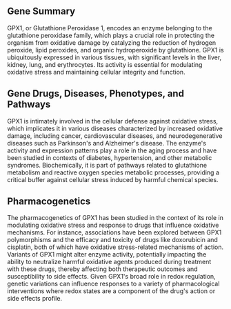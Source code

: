 ## Gene Summary
GPX1, or Glutathione Peroxidase 1, encodes an enzyme belonging to the glutathione peroxidase family, which plays a crucial role in protecting the organism from oxidative damage by catalyzing the reduction of hydrogen peroxide, lipid peroxides, and organic hydroperoxide by glutathione. GPX1 is ubiquitously expressed in various tissues, with significant levels in the liver, kidney, lung, and erythrocytes. Its activity is essential for modulating oxidative stress and maintaining cellular integrity and function.

## Gene Drugs, Diseases, Phenotypes, and Pathways
GPX1 is intimately involved in the cellular defense against oxidative stress, which implicates it in various diseases characterized by increased oxidative damage, including cancer, cardiovascular diseases, and neurodegenerative diseases such as Parkinson's and Alzheimer's disease. The enzyme's activity and expression patterns play a role in the aging process and have been studied in contexts of diabetes, hypertension, and other metabolic syndromes. Biochemically, it is part of pathways related to glutathione metabolism and reactive oxygen species metabolic processes, providing a critical buffer against cellular stress induced by harmful chemical species.

## Pharmacogenetics
The pharmacogenetics of GPX1 has been studied in the context of its role in modulating oxidative stress and response to drugs that influence oxidative mechanisms. For instance, associations have been explored between GPX1 polymorphisms and the efficacy and toxicity of drugs like doxorubicin and cisplatin, both of which have oxidative stress-related mechanisms of action. Variants of GPX1 might alter enzyme activity, potentially impacting the ability to neutralize harmful oxidative agents produced during treatment with these drugs, thereby affecting both therapeutic outcomes and susceptibility to side effects. Given GPX1's broad role in redox regulation, genetic variations can influence responses to a variety of pharmacological interventions where redox states are a component of the drug's action or side effects profile.